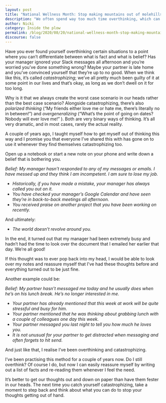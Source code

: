```yaml
---
layout: post
title: "National Wellness Month: Stop making mountains out of molehills"
description: "We often spend way too much time overthinking, which can often lead to catastrophizing. We can easily change our way of thinking to fix this."
author: Nicki
category: Inside the plow
permalink: /blog/2020/08/20/national-wellness-month-stop-making-mountains-out-of-molehills/
discourse: false
---
```


Have you ever found yourself overthinking certain situations to a point where you can’t differentiate between what is fact and what is belief? Has your manager ignored your Slack messages all afternoon and you’re worried you’ve done something wrong? Maybe your partner is late home and you’ve convinced yourself that they’re up to no good. When we think like this, it’s called _catastrophizing_; we’ve all pretty much been guilty of it at some point in our lives and that’s okay, as long as we don’t dwell on it for too long.

Why is it that we always create the worst case scenario in our heads rather than the best case scenario? Alongside catastrophizing, there’s also _polarized thinking_ (“My friends either love me or hate me, there’s literally no in between!”) and _overgeneralizing_ (“What’s the point of going on dates? Nobody will ever love me!” ). Both are very binary ways of thinking. It’s all very dramatic, and in most cases, rarely the actual reality.

A couple of years ago, I taught myself how to get myself out of thinking this way and I promise you that everyone I’ve shared this with has gone on to use it whenever they find themselves catastrophizing too.

Open up a notebook or start a new note on your phone and write down a belief that is bothering you.

_Belief: My manager hasn’t responded to any of my messages or emails. I have messed up and they think I am incompetent. I am sure to lose my job._



*   _Historically, if you have made a mistake, your manager has always called you out on it._
*   _You have checked your manager’s Google Calendar and have seen they’re in back-to-back meetings all afternoon._
*   _You received praise on another project that you have been working on recently._

And ultimately:



*   _The world doesn’t revolve around you._

In the end, it turned out that my manager had been extremely busy and hadn’t had the time to look over the document that I emailed her earlier that day. We’re all good!

If this thought was to ever pop back into my head, I would be able to look over my notes and reassure myself that I’ve had these thoughts before and everything turned out to be just fine.

Another example could be:

_Belief: My partner hasn’t messaged me today and he usually does when he’s on his lunch break. He’s no longer interested in me._



*   _Your partner has already mentioned that this week at work will be quite stressful and busy for him._
*   _Your partner mentioned that he was thinking about grabbing lunch with a couple of colleagues one day this week._
*   _Your partner messaged you last night to tell you how much he loves you._
*   _It is not unusual for your partner to get distracted when messaging and often forgets to hit send._

And just like that, I realise I’ve been overthinking and catastrophizing. 

I’ve been practising this method for a couple of years now. Do I still overthink? Of course I do, but now I can easily reassure myself by writing out a list of facts and re-reading them whenever I feel the need.

It’s better to get our thoughts out and down on paper than have them fester in our heads. The next time you catch yourself catastrophizing, take a moment to step back and think about what you can do to stop your thoughts getting out of hand.
